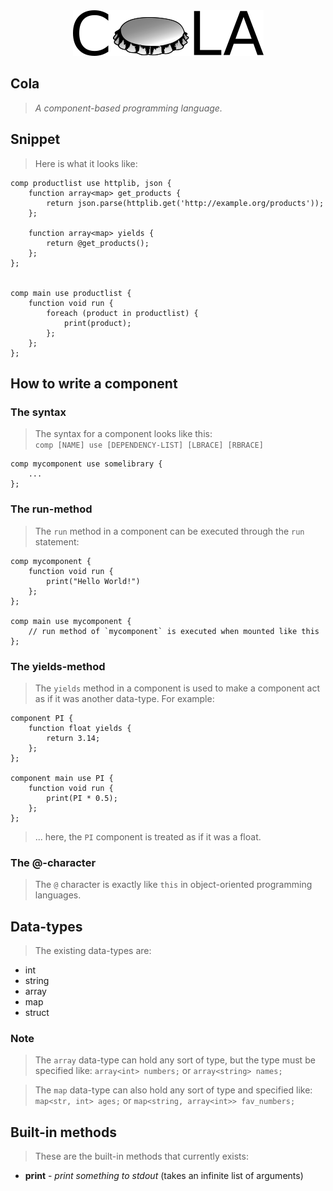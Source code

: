 <div style='width: 100%;' align='center'><img src='cola.svg.png'/></div>

## Cola
> _A component-based programming language._

## Snippet
> Here is what it looks like:

    comp productlist use httplib, json {
        function array<map> get_products {
            return json.parse(httplib.get('http://example.org/products'));
        };

        function array<map> yields {
            return @get_products();    
        };
    };


    comp main use productlist {
        function void run {
            foreach (product in productlist) {
                print(product);    
            };
        };
    };

## How to write a component
### The syntax
> The syntax for a component looks like this:  
`comp [NAME] use [DEPENDENCY-LIST] [LBRACE] [RBRACE]`  

    comp mycomponent use somelibrary {
        ...    
    };

### The run-method
> The `run` method in a component can be executed through the `run` statement:

    comp mycomponent {
        function void run {
            print("Hello World!")    
        };
    };

    comp main use mycomponent {
        // run method of `mycomponent` is executed when mounted like this
    };

### The yields-method
> The `yields` method in a component is used to make a component act as if
> it was another data-type. For example:

    component PI {
        function float yields {
            return 3.14;
        };    
    };

    component main use PI {
        function void run {
            print(PI * 0.5);    
        };    
    };

> ... here, the `PI` component is treated as if it was a float.

### The @-character
> The `@` character is exactly like `this` in object-oriented programming
> languages.

## Data-types
> The existing data-types are:  
* int
* string
* array
* map
* struct

### Note
> The `array` data-type can hold any sort of type, but the type must
> be specified like: `array<int> numbers;` or `array<string> names;`

> The `map` data-type can also hold any sort of type and specified like:  
> `map<str, int> ages;` or `map<string, array<int>> fav_numbers;`

## Built-in methods
> These are the built-in methods that currently exists:
* **print** - _print something to stdout_ (takes an infinite list of arguments)
